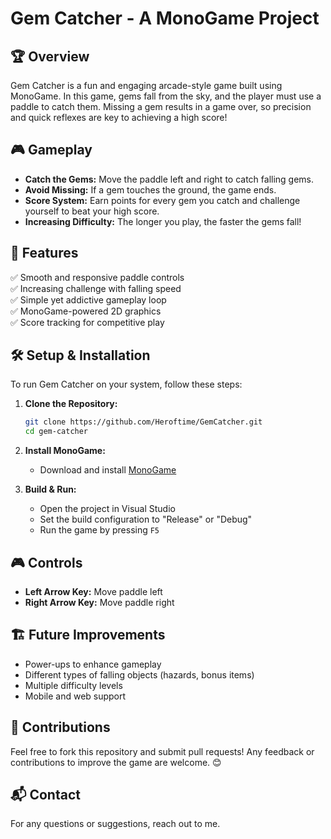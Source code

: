 # Gem Catcher - A MonoGame Project

## 🏆 Overview
Gem Catcher is a fun and engaging arcade-style game built using MonoGame. In this game, gems fall from the sky, and the player must use a paddle to catch them. Missing a gem results in a game over, so precision and quick reflexes are key to achieving a high score!

## 🎮 Gameplay
- **Catch the Gems:** Move the paddle left and right to catch falling gems.
- **Avoid Missing:** If a gem touches the ground, the game ends.
- **Score System:** Earn points for every gem you catch and challenge yourself to beat your high score.
- **Increasing Difficulty:** The longer you play, the faster the gems fall!

## 🔧 Features
✅ Smooth and responsive paddle controls  
✅ Increasing challenge with falling speed  
✅ Simple yet addictive gameplay loop  
✅ MonoGame-powered 2D graphics  
✅ Score tracking for competitive play  

## 🛠️ Setup & Installation
To run Gem Catcher on your system, follow these steps:

1. **Clone the Repository:**
   ```sh
   git clone https://github.com/Heroftime/GemCatcher.git
   cd gem-catcher
   ```

2. **Install MonoGame:**
   - Download and install [MonoGame](https://www.monogame.net/)

3. **Build & Run:**
   - Open the project in Visual Studio
   - Set the build configuration to "Release" or "Debug"
   - Run the game by pressing `F5`

## 🎮 Controls
- **Left Arrow Key:** Move paddle left
- **Right Arrow Key:** Move paddle right

## 🏗️ Future Improvements
- Power-ups to enhance gameplay
- Different types of falling objects (hazards, bonus items)
- Multiple difficulty levels
- Mobile and web support

## 🤝 Contributions
Feel free to fork this repository and submit pull requests! Any feedback or contributions to improve the game are welcome. 😊

## 📬 Contact
For any questions or suggestions, reach out to me.

